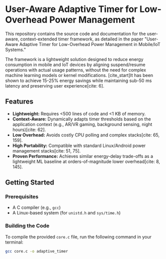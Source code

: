 # User-Aware Adaptive Timer for Low-Overhead Power Management

This repository contains the source code and documentation for the user-aware, context-extended timer framework, as detailed in the paper "User-Aware Adaptive Timer for Low-Overhead Power Management in Mobile/IoT Systems."

The framework is a lightweight solution designed to reduce energy consumption in mobile and IoT devices by aligning suspend/resume operations with actual usage patterns, without the need for complex machine learning models or kernel modifications. [cite_start]It has been shown to achieve 15-25% energy savings while maintaining sub-50 ms latency and preserving user experience[cite: 6].

## Features

- **Lightweight:** Requires <500 lines of code and <1 KB of memory.
- **Context-Aware:** Dynamically adapts timer thresholds based on the application context (e.g., AR/VR gaming, background sensing, night hours)[cite: 62].
- **Low Overhead:** Avoids costly CPU polling and complex stacks[cite: 65, 159].
- **High Portability:** Compatible with standard Linux/Android power management stacks[cite: 51, 75].
- **Proven Performance:** Achieves similar energy-delay trade-offs as a lightweight ML baseline at orders-of-magnitude lower overhead[cite: 8, 145].

## Getting Started

### Prerequisites

- A C compiler (e.g., `gcc`)
- A Linux-based system (for `unistd.h` and `sys/time.h`)

### Building the Code

To compile the provided `core.c` file, run the following command in your terminal:

```bash
gcc core.c -o adaptive_timer
